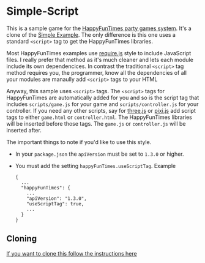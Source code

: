 Simple-Script
=============

This is a sample game for the [HappyFunTimes party games system](http://greggman.github.io/HappyFunTimes).
It's a clone of the [Simple Example](http://github.com/greggman/hft-simple). The only difference is
this one uses a standard `<script>` tag to get the HappyFunTimes libraries.

Most HappyFunTimes examples use [require.js](http://requirejs.org) style to include JavaScript files.
I really prefer that method as it's much cleaner and lets each module include its own dependencices.
In contrast the traditional `<script>` tag method requires you, the programmer, know all the dependencies
of all your modules are manaully add `<script>` tags to your HTML

Anyway, this sample uses `<script>` tags. The `<script>` tags for HappyFunTimes are automatically
added for you and so is the script tag that includes `scripts/game.js` for your game and
`scripts/controller.js` for your controller. If you need any other scripts, say for
[three.js](http://threejs.org) or [pixi.js](http://www.pixijs.com) add script tags to
either `game.html` or `controller.html`.  The HappyFunTimes libraries will be inserted before
those tags. The `game.js` or `controller.js` will be inserted after.

The important things to note if you'd like to use this style.

*   In your `package.json` the `apiVersion` must be set to `1.3.0` or higher.
*   You must add the setting `happyFunTimes.useScriptTag`. Example

        {
          ...
          "happyFunTimes": {
            ...
            "apiVersion": "1.3.0",
            "useScriptTag": true,
            ...
          }
        }

Cloning
-------

[If you want to clone this follow the instructions here](https://github.com/greggman/HappyFunTimes/blob/master/docs/makinggames.md)




